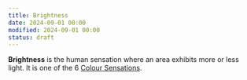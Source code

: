 ```yaml
---
title: Brightness
date: 2024-09-01 00:00
modified: 2024-09-01 00:00
status: draft
---
```


**Brightness** is the human sensation where an area exhibits more or less light. It is one of the 6 [Colour Sensations](colour-sensations.md).
